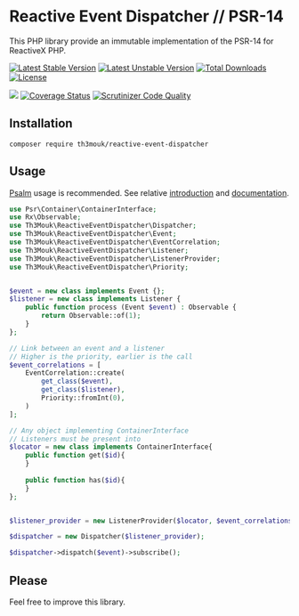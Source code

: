 Reactive Event Dispatcher // PSR-14
=================

This PHP library provide an immutable implementation of the PSR-14 for ReactiveX PHP.

[![Latest Stable Version](https://poser.pugx.org/th3mouk/reactive-event-dispatcher/v/stable)](https://packagist.org/packages/th3mouk/reactive-event-dispatcher)
[![Latest Unstable Version](https://poser.pugx.org/th3mouk/reactive-event-dispatcher/v/unstable)](https://packagist.org/packages/th3mouk/reactive-event-dispatcher)
[![Total Downloads](https://poser.pugx.org/th3mouk/reactive-event-dispatcher/downloads)](https://packagist.org/packages/th3mouk/reactive-event-dispatcher)
[![License](https://poser.pugx.org/th3mouk/reactive-event-dispatcher/license)](https://packagist.org/packages/th3mouk/reactive-event-dispatcher)

![](https://github.com/th3mouk/reactive-event-dispatcher/workflows/Continuous%20Integration/badge.svg)
[![Coverage Status](https://coveralls.io/repos/github/Th3Mouk/reactive-event-dispatcher/badge.svg?branch=master)](https://coveralls.io/github/Th3Mouk/reactive-event-dispatcher?branch=master)
[![Scrutinizer Code Quality](https://scrutinizer-ci.com/g/Th3Mouk/reactive-event-dispatcher/badges/quality-score.png?b=master)](https://scrutinizer-ci.com/g/Th3Mouk/reactive-event-dispatcher/?branch=master)

## Installation

`composer require th3mouk/reactive-event-dispatcher`

## Usage

[Psalm](https://psalm.dev/) usage is recommended. See relative 
[introduction](https://psalm.dev/articles/immutability-and-beyond) and 
[documentation](https://psalm.dev/docs/annotating_code/supported_annotations/#psalm-immutable).

```php
use Psr\Container\ContainerInterface;
use Rx\Observable;
use Th3Mouk\ReactiveEventDispatcher\Dispatcher;
use Th3Mouk\ReactiveEventDispatcher\Event;
use Th3Mouk\ReactiveEventDispatcher\EventCorrelation;
use Th3Mouk\ReactiveEventDispatcher\Listener;
use Th3Mouk\ReactiveEventDispatcher\ListenerProvider;
use Th3Mouk\ReactiveEventDispatcher\Priority;


$event = new class implements Event {};
$listener = new class implements Listener {
    public function process (Event $event) : Observable {
        return Observable::of(1);    
    }
};

// Link between an event and a listener
// Higher is the priority, earlier is the call
$event_correlations = [
    EventCorrelation::create(
        get_class($event),
        get_class($listener),
        Priority::fromInt(0),
    )
];

// Any object implementing ContainerInterface
// Listeners must be present into
$locator = new class implements ContainerInterface{
    public function get($id){
    }
    
    public function has($id){
    }
};


$listener_provider = new ListenerProvider($locator, $event_correlations);

$dispatcher = new Dispatcher($listener_provider);

$dispatcher->dispatch($event)->subscribe();
```

## Please

Feel free to improve this library.
